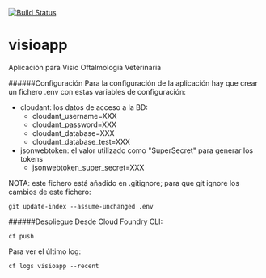 [![Build Status](https://travis-ci.org/irodgal/visioapp.svg?branch=master)](https://travis-ci.org/irodgal/visioapp)

# visioapp
Aplicación para Visio Oftalmología Veterinaria

######Configuración
Para la configuración de la aplicación hay que crear un fichero .env con estas variables de configuración:

* cloudant: los datos de acceso a la BD:
  * cloudant_username=XXX
  * cloudant_password=XXX
  * cloudant_database=XXX
  * cloudant_database_test=XXX
* jsonwebtoken: el valor utilizado como "SuperSecret" para generar los tokens
  * jsonwebtoken_super_secret=XXX

NOTA: este fichero está añadido en .gitignore; para que git ignore los cambios de este fichero:
```
git update-index --assume-unchanged .env
```

######Despliegue
Desde Cloud Foundry CLI:
```
cf push
```

Para ver el último log:
```
cf logs visioapp --recent
```
